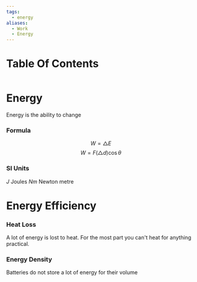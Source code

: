 ```yaml
---
tags:
  - energy
aliases:
  - Work
  - Energy
---
```

# Table Of Contents
```table-of-contents
```
# Energy
Energy is the ability to change
### Formula
$$W = \triangle E$$
$$W = F(\triangle d)\cos \theta$$
### SI Units
$J$ Joules
$Nm$ Newton metre
# Energy Efficiency
### Heat Loss
A lot of energy is lost to heat. For the most part you can't heat for anything practical.
### Energy Density
Batteries do not store a lot of energy for their volume
